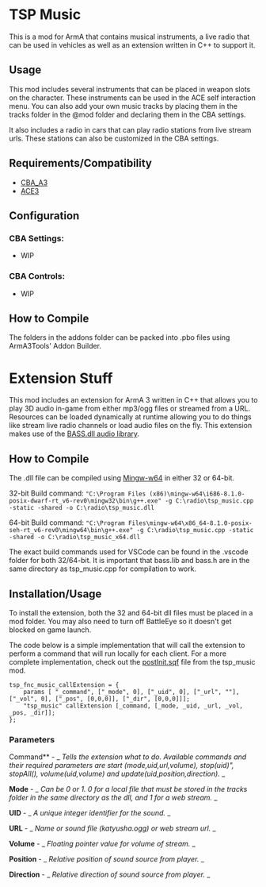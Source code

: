 # TSP Music
This is a mod for ArmA that contains musical instruments, a live radio that can be used in vehicles as well as an extension written in C++ to support it.

## Usage
This mod includes several instruments that can be placed in weapon slots on the character. These instruments can be used in the ACE self interaction menu. You can also add your own music tracks by placing them in the tracks folder in the @mod folder and declaring them in the CBA settings. 

It also includes a radio in cars that can play radio stations from live stream urls. These stations can also be customized in the CBA settings.

## Requirements/Compatibility
- [CBA_A3](https://github.com/CBATeam/CBA_A3)
- [ACE3](https://github.com/acemod/ACE3)

## Configuration
### CBA Settings:
- WIP

### CBA Controls:
- WIP

## How to Compile
The folders in the addons folder can be packed into .pbo files using ArmA3Tools' Addon Builder.

# Extension Stuff
This mod includes an extension for ArmA 3 written in C++ that allows you to play 3D audio in-game from either mp3/ogg files or streamed from a URL. Resources can be loaded dynamically at runtime allowing you to do things like stream live radio channels or load audio files on the fly. This extension makes use of the [BASS.dll audio library](http://www.un4seen.com/).

## How to Compile
The .dll file can be compiled using [Mingw-w64](http://mingw-w64.org/doku.php) in either 32 or 64-bit.

32-bit Build command: 
```"C:\Program Files (x86)\mingw-w64\i686-8.1.0-posix-dwarf-rt_v6-rev0\mingw32\bin\g++.exe" -g C:\radio\tsp_music.cpp -static -shared -o C:\radio\tsp_music.dll```

64-bit Build command:
```"C:\Program Files\mingw-w64\x86_64-8.1.0-posix-seh-rt_v6-rev0\mingw64\bin\g++.exe" -g C:\radio\tsp_music.cpp -static -shared -o C:\radio\tsp_music_x64.dll```

The exact build commands used for VSCode can be found in the .vscode folder for both 32/64-bit. It is important that bass.lib and bass.h are in the same directory as tsp_music.cpp for compilation to work.

## Installation/Usage
To install the extension, both the 32 and 64-bit dll files must be placed in a mod folder. You may also need to turn off BattleEye so it doesn't get blocked on game launch.

The code below is a simple implementation that will call the extension to perform a command that will run locally for each client. For a more complete implementation, check out the [postInit.sqf](https://github.com/ASmallDinosaurr/TSP-Music/blob/main/addons/tsp_music/postInit.sqf) file from the tsp_music mod.

```sqf
tsp_fnc_music_callExtension = {
    params [ "_command", ["_mode", 0], ["_uid", 0], ["_url", ""], ["_vol", 0], ["_pos", [0,0,0]], ["_dir", [0,0,0]]];
    "tsp_music" callExtension [_command, [_mode, _uid, _url, _vol, _pos, _dir]];
};
```

### Parameters
Command** - _ _Tells the extension what to do. Available commands and their required parameters are start (mode,uid,url,volume), stop(uid)", stopAll(), volume(uid,volume) and update(uid,position,direction)._ _

**Mode** - _ _Can be 0 or 1. 0 for a local file that must be stored in the tracks folder in the same directory as the dll, and 1 for a web stream._ _

**UID** - _ _A unique integer identifier for the sound._ _

**URL** - _ _Name or sound file (katyusha.ogg) or web stream url._ _

**Volume** - _ _Floating pointer value for volume of stream._ _

**Position** - _ _Relative position of sound source from player._ _

**Direction** - _ _Relative direction of sound source from player._ _
